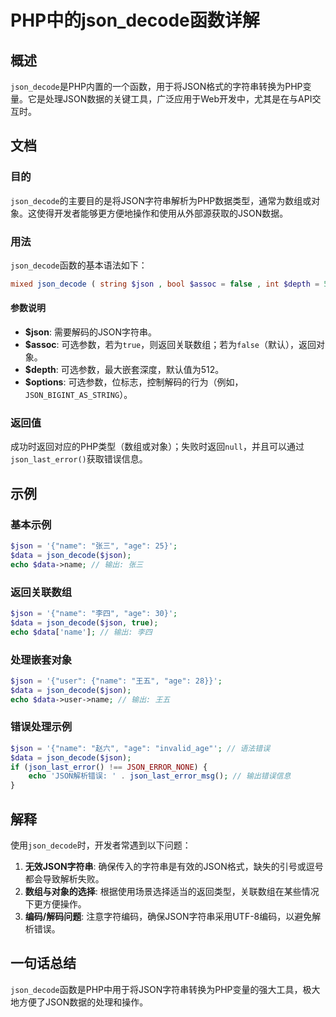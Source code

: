 <!--
Meta Description: # PHP中的json_decode函数详解 ## 概述 `json_decode`是PHP内置的一个函数，用于将JSON格式的字符串转换为PHP变量。它是处理JSON数据的关键工具，广泛应用于Web开发中，尤其是在与API交互时。 ## 文档 ### 目的 `json_decode`的主要目的是将...
Meta Keywords: json_decode, json, name, data, php
-->

# PHP中的json_decode函数详解

## 概述
`json_decode`是PHP内置的一个函数，用于将JSON格式的字符串转换为PHP变量。它是处理JSON数据的关键工具，广泛应用于Web开发中，尤其是在与API交互时。

## 文档
### 目的
`json_decode`的主要目的是将JSON字符串解析为PHP数据类型，通常为数组或对象。这使得开发者能够更方便地操作和使用从外部源获取的JSON数据。

### 用法
`json_decode`函数的基本语法如下：

```php
mixed json_decode ( string $json , bool $assoc = false , int $depth = 512 , int $options = 0 )
```

#### 参数说明
- **$json**: 需要解码的JSON字符串。
- **$assoc**: 可选参数，若为`true`，则返回关联数组；若为`false`（默认），返回对象。
- **$depth**: 可选参数，最大嵌套深度，默认值为512。
- **$options**: 可选参数，位标志，控制解码的行为（例如，`JSON_BIGINT_AS_STRING`）。

### 返回值
成功时返回对应的PHP类型（数组或对象）；失败时返回`null`，并且可以通过`json_last_error()`获取错误信息。

## 示例
### 基本示例
```php
$json = '{"name": "张三", "age": 25}';
$data = json_decode($json);
echo $data->name; // 输出: 张三
```

### 返回关联数组
```php
$json = '{"name": "李四", "age": 30}';
$data = json_decode($json, true);
echo $data['name']; // 输出: 李四
```

### 处理嵌套对象
```php
$json = '{"user": {"name": "王五", "age": 28}}';
$data = json_decode($json);
echo $data->user->name; // 输出: 王五
```

### 错误处理示例
```php
$json = '{"name": "赵六", "age": "invalid_age"'; // 语法错误
$data = json_decode($json);
if (json_last_error() !== JSON_ERROR_NONE) {
    echo 'JSON解析错误: ' . json_last_error_msg(); // 输出错误信息
}
```

## 解释
使用`json_decode`时，开发者常遇到以下问题：

1. **无效JSON字符串**: 确保传入的字符串是有效的JSON格式，缺失的引号或逗号都会导致解析失败。
2. **数组与对象的选择**: 根据使用场景选择适当的返回类型，关联数组在某些情况下更方便操作。
3. **编码/解码问题**: 注意字符编码，确保JSON字符串采用UTF-8编码，以避免解析错误。

## 一句话总结
`json_decode`函数是PHP中用于将JSON字符串转换为PHP变量的强大工具，极大地方便了JSON数据的处理和操作。